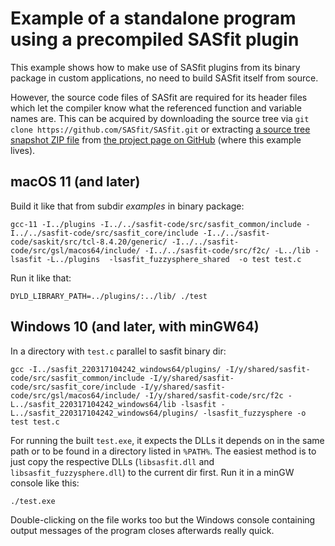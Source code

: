 # Example of a standalone program using a precompiled SASfit plugin

This example shows how to make use of SASfit plugins from its binary package in custom applications, no need to build SASfit itself from source.

However, the source code files of SASfit are required for its header files which let the compiler know what the referenced function and variable names are. This can be acquired by downloading the source tree via `git clone https://github.com/SASfit/SASfit.git` or extracting [a source tree snapshot ZIP file](https://github.com/SASfit/SASfit/archive/refs/heads/master.zip) from [the project page on GitHub](https://github.com/SASfit/SASfit) (where this example lives).

## macOS 11 (and later)

Build it like that from subdir *examples* in binary package:

    gcc-11 -I../plugins -I../../sasfit-code/src/sasfit_common/include -I../../sasfit-code/src/sasfit_core/include -I../../sasfit-code/saskit/src/tcl-8.4.20/generic/ -I../../sasfit-code/src/gsl/macos64/include/ -I../../sasfit-code/src/f2c/ -L../lib -lsasfit -L../plugins  -lsasfit_fuzzysphere_shared  -o test test.c

Run it like that:

    DYLD_LIBRARY_PATH=../plugins/:../lib/ ./test

## Windows 10 (and later, with minGW64)

In a directory with `test.c` parallel to sasfit binary dir:

    gcc -I../sasfit_220317104242_windows64/plugins/ -I/y/shared/sasfit-code/src/sasfit_common/include -I/y/shared/sasfit-code/src/sasfit_core/include -I/y/shared/sasfit-code/src/gsl/macos64/include/ -I/y/shared/sasfit-code/src/f2c -L../sasfit_220317104242_windows64/lib -lsasfit -L../sasfit_220317104242_windows64/plugins/ -lsasfit_fuzzysphere -o test test.c

For running the built `test.exe`, it expects the DLLs it depends on in the same path or to be found in a directory listed in `%PATH%`. The easiest method is to just copy the respective DLLs (`libsasfit.dll` and  `libsasfit_fuzzysphere.dll`) to the current dir first. Run it in a minGW console like this:

    ./test.exe

Double-clicking on the file works too but the Windows console containing output messages of the program closes afterwards really quick.
